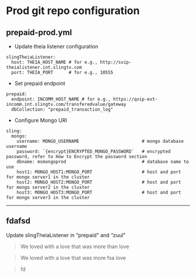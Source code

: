 # Prod git repo configuration

## prepaid-prod.yml
- Update theia listener configuration
```
slingTheiaListener:
  host: THEIA_HOST_NAME # for e.g., http://svip-theialistener.int.slingtv.com
  port: THEIA_PORT      # for e.g., 10555
```

- Set prepaid endpoint
```
prepaid:
  endpoint: INCOMM_HOST_NAME # for e.g., https://qvip-ext-incomm.int.slingtv.com/transferedvalue/gateway
  dbCollection: "prepaid_transaction_log"
```

- Configure Mongo URI
```
sling:
  mongo:
    username: MONGO_USERNAME                        # mongo database username
    password: `{encrypt}ENCRYPTED_MONGO_PASSWORD`   # encrypted password, refer to How to Encrypt the password section
    dbname: msmongoprod                             # database name to use
    host1: MONGO_HOST1:MONGO_PORT                   # host and port for mongo server1 in the cluster
    host2: MONGO_HOST2:MONGO_PORT                   # host and port for mongo server2 in the cluster
    host3: MONGO_HOST3:MONGO_PORT                   # host and port for mongo server3 in the cluster
```
***

## 

## fdafsd

Update slingTheiaListener in “prepaid" and “zuul"
> We loved with a love that was more than love

> We loved with a love that was more fsa love

> fd

